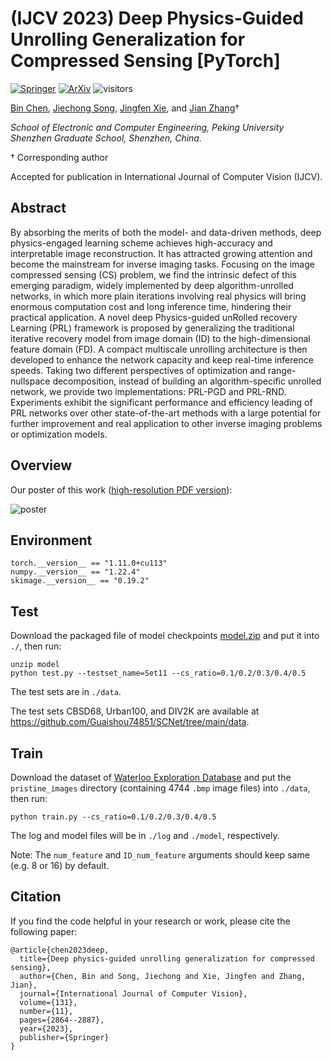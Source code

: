 # (IJCV 2023) Deep Physics-Guided Unrolling Generalization for Compressed Sensing [PyTorch]

[![Springer](https://img.shields.io/badge/Springer-Paper-<COLOR>.svg)](https://link.springer.com/article/10.1007/s11263-023-01814-w) [![ArXiv](https://img.shields.io/badge/ArXiv-Paper-<COLOR>.svg)](https://arxiv.org/abs/2307.08950) ![visitors](https://visitor-badge.laobi.icu/badge?page_id=Guaishou74851.PRL)

[Bin Chen](https://scholar.google.com/citations?hl=en&user=aZDNm98AAAAJ), [Jiechong Song](https://scholar.google.com/citations?user=EBOtupAAAAAJ), [Jingfen Xie](https://scholar.google.com/citations?user=FKYnbiMAAAAJ), and [Jian Zhang](https://jianzhang.tech/)†

*School of Electronic and Computer Engineering, Peking University Shenzhen Graduate School, Shenzhen, China.*

† Corresponding author

Accepted for publication in International Journal of Computer Vision (IJCV).

## Abstract

By absorbing the merits of both the model- and data-driven methods, deep physics-engaged learning scheme achieves high-accuracy and interpretable image reconstruction. It has attracted growing attention and become the mainstream for inverse imaging tasks. Focusing on the image compressed sensing (CS) problem, we find the intrinsic defect of this emerging paradigm, widely implemented by deep algorithm-unrolled networks, in which more plain iterations involving real physics will bring enormous computation cost and long inference time, hindering their practical application. A novel deep Physics-guided unRolled recovery Learning (PRL) framework is proposed by generalizing the traditional iterative recovery model from image domain (ID) to the high-dimensional feature domain (FD). A compact multiscale unrolling architecture is then developed to enhance the network capacity and keep real-time inference speeds. Taking two different perspectives of optimization and range-nullspace decomposition, instead of building an algorithm-specific unrolled network, we provide two implementations: PRL-PGD and PRL-RND. Experiments exhibit the significant performance and efficiency leading of PRL networks over other state-of-the-art methods with a large potential for further improvement and real application to other inverse imaging problems or optimization models.

## Overview

Our poster of this work ([high-resolution PDF version](https://drive.google.com/file/d/1FhE6DhD4-yP04GZUc59uys79jT_OVcxx/view?usp=drive_link)):

![poster](figs/PRL-poster.png)

## Environment

```shell
torch.__version__ == "1.11.0+cu113"
numpy.__version__ == "1.22.4"
skimage.__version__ == "0.19.2"
```

## Test

Download the packaged file of model checkpoints [model.zip](https://drive.google.com/file/d/1C9hFf4qFaqROy0F8pS-t64x3JOxe8wmo/view?usp=drive_link) and put it into `./`, then run:

```shell
unzip model
python test.py --testset_name=Set11 --cs_ratio=0.1/0.2/0.3/0.4/0.5
```

The test sets are in `./data`.

The test sets CBSD68, Urban100, and DIV2K are available at https://github.com/Guaishou74851/SCNet/tree/main/data.

## Train

Download the dataset of [Waterloo Exploration Database](https://kedema.org/project/exploration/index.html) and put the `pristine_images` directory (containing 4744 `.bmp` image files) into `./data`, then run:

```
python train.py --cs_ratio=0.1/0.2/0.3/0.4/0.5
```

The log and model files will be in `./log` and `./model`, respectively.

Note: The `num_feature` and `ID_num_feature` arguments should keep same (e.g. 8 or 16) by default.

## Citation

If you find the code helpful in your research or work, please cite the following paper:

```
@article{chen2023deep,
  title={Deep physics-guided unrolling generalization for compressed sensing},
  author={Chen, Bin and Song, Jiechong and Xie, Jingfen and Zhang, Jian},
  journal={International Journal of Computer Vision},
  volume={131},
  number={11},
  pages={2864--2887},
  year={2023},
  publisher={Springer}
}
```
